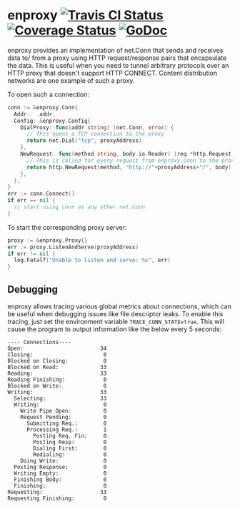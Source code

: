 enproxy [![Travis CI Status](https://travis-ci.org/getlantern/enproxy.svg?branch=master)](https://travis-ci.org/getlantern/enproxy)&nbsp;[![Coverage Status](https://coveralls.io/repos/getlantern/enproxy/badge.png)](https://coveralls.io/r/getlantern/enproxy)&nbsp;[![GoDoc](https://godoc.org/github.com/getlantern/enproxy?status.png)](http://godoc.org/github.com/getlantern/enproxy)
==========

enproxy provides an implementation of net.Conn that sends and receives data to/
from a proxy using HTTP request/response pairs that encapsulate the data.  This
is useful when you need to tunnel arbitrary protocols over an HTTP proxy that
doesn't support HTTP CONNECT.  Content distribution networks are one example of
such a proxy.

To open such a connection:

```go
conn := &enproxy.Conn{
  Addr:   addr,
  Config: &enproxy.Config{
    DialProxy: func(addr string) (net.Conn, error) {
      // This opens a TCP connection to the proxy
      return net.Dial("tcp", proxyAddress)
    },
    NewRequest: func(method string, body io.Reader) (req *http.Request, err error) {
      // This is called for every request from enproxy.Conn to the proxy
      return http.NewRequest(method, "http://"+proxyAddress+"/", body)
    },
  },
}
err := conn.Connect()
if err == nil {
  // start using conn as any other net.Conn
}
```

To start the corresponding proxy server:

```go
proxy := &enproxy.Proxy{}
err := proxy.ListenAndServe(proxyAddress)
if err != nil {
  log.Fatalf("Unable to listen and serve: %s", err)
}
```

## Debugging

enproxy allows tracing various global metrics about connections, which can be
useful when debugging issues like file descriptor leaks. To enable this tracing,
just set the environment variable `TRACE_CONN_STATE=true`. This will cause the
program to output information like the below every 5 seconds:

```
---- Connections----
Open:                        34
Closing:                      0
Blocked on Closing:           0
Blocked on Read:             33
Reading:                     33
Reading Finishing:            0
Blocked on Write:             0
Writing:                     33
  Selecting:                 33
  Writing:                    0
    Write Pipe Open:          0
    Request Pending:          0
      Submitting Req.:        0
      Processing Req.:        1
        Posting Req. Fin:     0
        Posting Resp:         0       
        Dialing First:        0
        Redialing:            0
    Doing Write:              0
  Posting Response:           0
  Writing Empty:              0
  Finishing Body:             0
  Finishing:                  0
Requesting:                  33
Requesting Finishing:         0
```